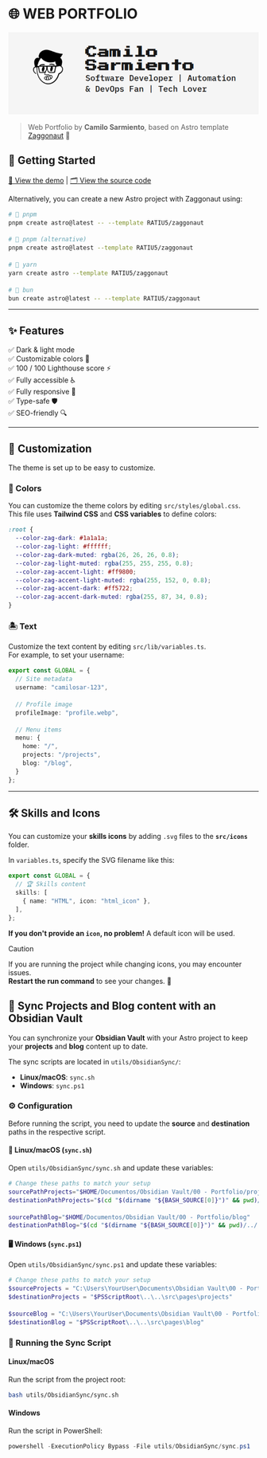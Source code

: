# 🌐 WEB PORTFOLIO

![Portfolio Camilo Sarmiento Image](images/README.png)

> Web Portfolio by **Camilo Sarmiento**, based on Astro template [Zaggonaut](https://github.com/RATIU5/zaggonaut) 🚀

## 🚀 Getting Started

[🔗 View the demo](https://camilosar.site) | [🗂 View the source code](https://github.com/Camilo-845/WebPortfolio)

Alternatively, you can create a new Astro project with Zaggonaut using:

```bash
# 🚀 pnpm
pnpm create astro@latest -- --template RATIU5/zaggonaut

# 🚀 pnpm (alternative)
pnpm create astro@latest --template RATIU5/zaggonaut

# 🚀 yarn
yarn create astro --template RATIU5/zaggonaut

# 🚀 bun
bun create astro@latest -- --template RATIU5/zaggonaut
```

---

## ✨ Features

✅ Dark & light mode  
✅ Customizable colors 🎨  
✅ 100 / 100 Lighthouse score ⚡  
✅ Fully accessible ♿  
✅ Fully responsive 📱  
✅ Type-safe 🛡️  
✅ SEO-friendly 🔍  

---

## 🎨 Customization

The theme is set up to be easy to customize.

### 🎨 Colors

You can customize the theme colors by editing `src/styles/global.css`.  
This file uses **Tailwind CSS** and **CSS variables** to define colors:

```css
:root {
  --color-zag-dark: #1a1a1a;
  --color-zag-light: #ffffff;
  --color-zag-dark-muted: rgba(26, 26, 26, 0.8);
  --color-zag-light-muted: rgba(255, 255, 255, 0.8);
  --color-zag-accent-light: #ff9800;
  --color-zag-accent-light-muted: rgba(255, 152, 0, 0.8);
  --color-zag-accent-dark: #ff5722;
  --color-zag-accent-dark-muted: rgba(255, 87, 34, 0.8);
}
```

### 🏝️ Text

Customize the text content by editing `src/lib/variables.ts`.  
For example, to set your username:

```typescript
export const GLOBAL = {
  // Site metadata
  username: "camilosar-123",

  // Profile image
  profileImage: "profile.webp",

  // Menu items
  menu: {
    home: "/",
    projects: "/projects",
    blog: "/blog",
  }
};
```

---

## 🛠️ Skills and Icons

You can customize your **skills icons** by adding `.svg` files to the **`src/icons`** folder.

In `variables.ts`, specify the SVG filename like this:

```typescript
export const GLOBAL = {
  // 🏆 Skills content
  skills: [
    { name: "HTML", icon: "html_icon" },
  ],
};
```

**If you don't provide an `icon`, no problem!** A default icon will be used.  

> [!CAUTION]
> If you are running the project while changing icons, you may encounter issues.  
> **Restart the run command** to see your changes. 🔄  

## 🔄 Sync Projects and Blog content with an Obsidian Vault

You can synchronize your **Obsidian Vault** with your Astro project to keep your **projects** and **blog** content up to date.

The sync scripts are located in `utils/ObsidianSync/`:

- **Linux/macOS**: `sync.sh`
- **Windows**: `sync.ps1`

### ⚙️ Configuration

Before running the script, you need to update the **source** and **destination** paths in the respective script.

#### 🐧 Linux/macOS (`sync.sh`)

Open `utils/ObsidianSync/sync.sh` and update these variables:

```bash
# Change these paths to match your setup
sourcePathProjects="$HOME/Documentos/Obsidian Vault/00 - Portfolio/projects"
destinationPathProjects="$(cd "$(dirname "${BASH_SOURCE[0]}")" && pwd)/../../src/pages/projects"

sourcePathBlog="$HOME/Documentos/Obsidian Vault/00 - Portfolio/blog"
destinationPathBlog="$(cd "$(dirname "${BASH_SOURCE[0]}")" && pwd)/../../src/pages/blog"
```

#### 🖥 Windows (`sync.ps1`)

Open `utils/ObsidianSync/sync.ps1` and update these variables:

```powershell
# Change these paths to match your setup
$sourceProjects = "C:\Users\YourUser\Documents\Obsidian Vault\00 - Portfolio\projects"
$destinationProjects = "$PSScriptRoot\..\..\src\pages\projects"

$sourceBlog = "C:\Users\YourUser\Documents\Obsidian Vault\00 - Portfolio\blog"
$destinationBlog = "$PSScriptRoot\..\..\src\pages\blog"
```

### 🚀 Running the Sync Script

#### **Linux/macOS**

Run the script from the project root:

```bash
bash utils/ObsidianSync/sync.sh
```

#### **Windows**

Run the script in PowerShell:

```powershell
powershell -ExecutionPolicy Bypass -File utils/ObsidianSync/sync.ps1
```
